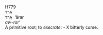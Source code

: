 <body>
  <p>H779<br>  ארר  <br> אָרַר  ‎  ‘ârar  <br><i>aw-rar‘ </i><br>A primitive root; to <i>execrate: - </i> X bitterly curse.<br></p>
 </body>